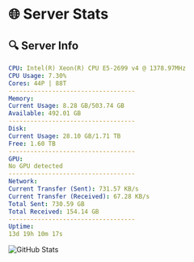 # 🌐 Server Stats
## 🔍 Server Info
```yaml
CPU: Intel(R) Xeon(R) CPU E5-2699 v4 @ 1378.97MHz
CPU Usage: 7.30%
Cores: 44P | 88T
-----------------------------------
Memory:
Current Usage: 8.28 GB/503.74 GB
Available: 492.01 GB
-----------------------------------
Disk:
Current Usage: 28.10 GB/1.71 TB
Free: 1.60 TB
-----------------------------------
GPU:
No GPU detected
-----------------------------------
Network:
Current Transfer (Sent): 731.57 KB/s
Current Transfer (Received): 67.28 KB/s
Total Sent: 730.59 GB
Total Received: 154.14 GB
-----------------------------------
Uptime:
13d 19h 10m 17s
```
![GitHub Stats](https://img.shields.io/badge/Updated-2025-05-03_12:19:05-blue)